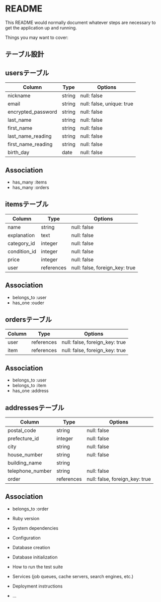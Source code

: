 # README

This README would normally document whatever steps are necessary to get the
application up and running.

Things you may want to cover:

## テーブル設計

## usersテーブル
| Column             | Type   | Options     |
| ------------------ | ------ | ----------- |
| nickname           | string | null: false |
| email              | string | null: false, unique: true |
| encrypted_password | string | null: false |
| last_name          | string | null: false |
| first_name         | string | null: false |
| last_name_reading  | string | null: false |
| first_name_reading | string | null: false |
| birth_day          | date   | null: false |
## Association
- has_many :items
- has_many :orders
## itemsテーブル
| Column             | Type   | Options                             |
| ------------------ | ------ | ----------------------------------- |
| name               | string | null: false                         |
| explanation        | text   | null: false                         |
| category_id        | integer| null: false                         |
| condition_id       | integer| null: false                         |
| price              | integer| null: false                         |
| user               | references| null: false, foreign_key: true   |
## Association
- belongs_to :user
- has_one :ouder
## ordersテーブル
| Column             | Type   | Options     |
| ------------------ | ------ | ----------- |
| user           | references | null: false, foreign_key: true |
| item           | references | null: false, foreign_key: true |
## Association
- belongs_to :user
- belongs_to :item
- has_one :address
## addressesテーブル
| Column             | Type   | Options                             |
| ------------------ | ------ | ----------------------------------- |
| postal_code        | string | null: false                         |
| prefecture_id      | integer| null: false                         |
| city               | string | null: false                         |
| house_number       | string | null: false                         |
| building_name      | string |                                     |
| telephone_number   | string | null: false                         |
| order              | references| null: false, foreign_key: true   |
## Association
- belongs_to :order
* Ruby version

* System dependencies

* Configuration

* Database creation

* Database initialization

* How to run the test suite

* Services (job queues, cache servers, search engines, etc.)

* Deployment instructions

* ...
